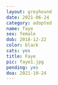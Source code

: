 ```yaml
---
layout: greyhound
date: 2021-06-24
category: adopted
name: faye
sex: female
dob: 2018-12-22
color: black
cats: yes
title: Faye
pic: faye1.jpg
pending: yes
doa: 2021-10-24
---
```


